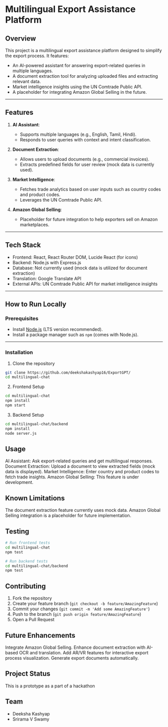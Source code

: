 # Multilingual Export Assistance Platform

## Overview
This project is a multilingual export assistance platform designed to simplify the export process. It features:
- An AI-powered assistant for answering export-related queries in multiple languages.
- A document extraction tool for analyzing uploaded files and extracting relevant data.
- Market intelligence insights using the UN Comtrade Public API.
- A placeholder for integrating Amazon Global Selling in the future.

---

## Features
1. **AI Assistant**: 
   - Supports multiple languages (e.g., English, Tamil, Hindi).
   - Responds to user queries with context and intent classification.

2. **Document Extraction**:
   - Allows users to upload documents (e.g., commercial invoices).
   - Extracts predefined fields for user review (mock data is currently used).

3. **Market Intelligence**:
   - Fetches trade analytics based on user inputs such as country codes and product codes.
   - Leverages the UN Comtrade Public API.

4. **Amazon Global Selling**:
   - Placeholder for future integration to help exporters sell on Amazon marketplaces.

---

## Tech Stack
- Frontend: React, React Router DOM, Lucide React (for icons)
- Backend: Node.js with Express.js
- Database: Not currently used (mock data is utilized for document extraction)
- Translation: Google Translate API
- External APIs: UN Comtrade Public API for market intelligence insights

---

## How to Run Locally

### Prerequisites
- Install [Node.js](https://nodejs.org) (LTS version recommended).
- Install a package manager such as `npm` (comes with Node.js).

---
### Installation

1. Clone the repository
```bash
git clone https://github.com/deekshakashyap16/ExportGPT/
cd multilingual-chat
```

2. Frontend Setup
```bash
cd multilingual-chat
npm install
npm start
```

3. Backend Setup
```bash
cd multilingual-chat/backend
npm install
node server.js
```

## Usage

AI Assistant: Ask export-related queries and get multilingual responses.
Document Extraction: Upload a document to view extracted fields (mock data is displayed).
Market Intelligence: Enter country and product codes to fetch trade insights.
Amazon Global Selling: This feature is under development.

## Known Limitations
The document extraction feature currently uses mock data.
Amazon Global Selling integration is a placeholder for future implementation.

## Testing

```bash
# Run frontend tests
cd multilingual-chat
npm test

# Run backend tests
cd multilingual-chat/backend
npm test
```

## Contributing
1. Fork the repository
2. Create your feature branch (`git checkout -b feature/AmazingFeature`)
3. Commit your changes (`git commit -m 'Add some AmazingFeature'`)
4. Push to the branch (`git push origin feature/AmazingFeature`)
5. Open a Pull Request

## Future Enhancements
Integrate Amazon Global Selling.
Enhance document extraction with AI-based OCR and translation.
Add AR/VR features for interactive export process visualization.
Generate export documents automatically.


## Project Status
This is a prototype as a part of a hackathon

## Team
- Deeksha Kashyap
- Srirama V Swamy
